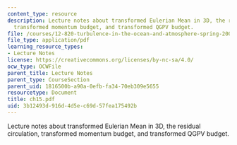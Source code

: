 ```yaml
---
content_type: resource
description: Lecture notes about transformed Eulerian Mean in 3D, the residual circulation,
  transformed momentum budget, and transformed QGPV budget.
file: /courses/12-820-turbulence-in-the-ocean-and-atmosphere-spring-2007/3b12493d916d4d5ec69d57fea175492b_ch15.pdf
file_type: application/pdf
learning_resource_types:
- Lecture Notes
license: https://creativecommons.org/licenses/by-nc-sa/4.0/
ocw_type: OCWFile
parent_title: Lecture Notes
parent_type: CourseSection
parent_uid: 1816500b-a90a-0efb-fa34-70eb309e5655
resourcetype: Document
title: ch15.pdf
uid: 3b12493d-916d-4d5e-c69d-57fea175492b
---
```

Lecture notes about transformed Eulerian Mean in 3D, the residual circulation, transformed momentum budget, and transformed QGPV budget.